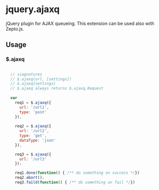 # jquery.ajaxq

jQuery plugin for AJAX queueing.
This extension can be used also with Zepto.js.

## Usage 

### $.ajaxq 

```javascript

  // siagnatures 
  // $.ajaxq(url, [settings])
  // $.ajaxq(settings)
  // $.ajaxq always returns $.ajaxq.Request
  
  var 
    req1 = $.ajaxq({
      url: '/url1',
      type: 'post'
    }),
    
    req2 = $.ajaxq({
      url: '/url2',
      type: 'get',
      dataType: 'json'
    }),

    req3 = $.ajaxq({
      url: '/url3'
    });

    req1.done(function() { /** do something on success */})
    req2.abort();
    req3.faild(function() { /** do something on fail */})

```
